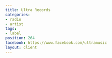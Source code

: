 ```yaml
---
title: Ultra Records
categories:
- radio
- artist
tags:
- label
position: 264
facebook: https://www.facebook.com/ultramusic
layout: client
---
```


